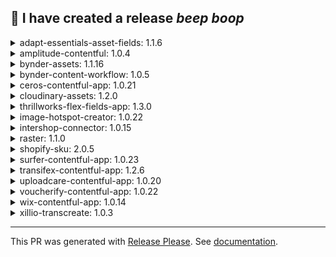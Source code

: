:robot: I have created a release *beep* *boop*
---


<details><summary>adapt-essentials-asset-fields: 1.1.6</summary>

## [1.1.6](https://github.com/raster-app/marketplace-partner-apps/compare/adapt-essentials-asset-fields-v1.1.5...adapt-essentials-asset-fields-v1.1.6) (2024-09-06)


### Bug Fixes

* **deps:** bump @contentful/app-sdk from 4.25.0 to 4.29.0 in /apps/adapt-essentials-asset-fields ([#2446](https://github.com/raster-app/marketplace-partner-apps/issues/2446)) ([4310681](https://github.com/raster-app/marketplace-partner-apps/commit/4310681cfe7bf8038c98aad30c2150adc5e87a20))
* **deps:** bump @contentful/app-sdk from 4.29.0 to 4.29.1 in /apps/adapt-essentials-asset-fields ([#2539](https://github.com/raster-app/marketplace-partner-apps/issues/2539)) ([c472350](https://github.com/raster-app/marketplace-partner-apps/commit/c472350775352cc6a0fb27b4995acf5ace1c39b0))
* **deps:** bump @contentful/f36-components from 4.67.0 to 4.68.1 in /apps/adapt-essentials-asset-fields ([#2494](https://github.com/raster-app/marketplace-partner-apps/issues/2494)) ([248e6f6](https://github.com/raster-app/marketplace-partner-apps/commit/248e6f61e1461234684977483da297743a0810ce))
* **deps:** bump @contentful/f36-image from 4.67.0 to 4.67.4 in /apps/adapt-essentials-asset-fields ([#2389](https://github.com/raster-app/marketplace-partner-apps/issues/2389)) ([e99032c](https://github.com/raster-app/marketplace-partner-apps/commit/e99032c13d0f5fff9550b3c7231785354e1fd6ba))
* **deps:** bump axios, contentful-management and @contentful/app-scripts in /apps/adapt-essentials-asset-fields ([#2655](https://github.com/raster-app/marketplace-partner-apps/issues/2655)) ([d77fefa](https://github.com/raster-app/marketplace-partner-apps/commit/d77fefa32fce15db7e3a8f953505cd0d642f1e80))
* **deps:** bump prettier from 3.3.2 to 3.3.3 in /apps/adapt-essentials-asset-fields ([#2443](https://github.com/raster-app/marketplace-partner-apps/issues/2443)) ([bf2069d](https://github.com/raster-app/marketplace-partner-apps/commit/bf2069dabd26492769c470b74ca318b3b8220a3f))
* **deps:** bump react-focus-lock from 2.12.1 to 2.13.0 in /apps/adapt-essentials-asset-fields in the production-dependencies group ([#2673](https://github.com/raster-app/marketplace-partner-apps/issues/2673)) ([7793e43](https://github.com/raster-app/marketplace-partner-apps/commit/7793e43ae4498fa44459f84d03054b3e38fee261))
* **deps:** bump react-focus-lock from 2.13.0 to 2.13.2 in /apps/adapt-essentials-asset-fields in the production-dependencies group ([#2690](https://github.com/raster-app/marketplace-partner-apps/issues/2690)) ([e5628ee](https://github.com/raster-app/marketplace-partner-apps/commit/e5628ee8dff3ffd4847c463e4e1db1a1c41a8fd6))
* **deps:** bump react-router-dom from 6.23.1 to 6.26.0 in /apps/adapt-essentials-asset-fields ([#2504](https://github.com/raster-app/marketplace-partner-apps/issues/2504)) ([f78d004](https://github.com/raster-app/marketplace-partner-apps/commit/f78d004300f1aa3ab612de8e188bf590014b72ce))
* **deps:** bump react-router-dom from 6.26.0 to 6.26.1 in /apps/adapt-essentials-asset-fields ([#2538](https://github.com/raster-app/marketplace-partner-apps/issues/2538)) ([cc65e03](https://github.com/raster-app/marketplace-partner-apps/commit/cc65e03f0b55c582db67663230bf9f9248f122f1))
* **deps:** bump the production-dependencies group in /apps/adapt-essentials-asset-fields with 2 updates ([#2606](https://github.com/raster-app/marketplace-partner-apps/issues/2606)) ([c167935](https://github.com/raster-app/marketplace-partner-apps/commit/c167935313db665d1f619caf0de2f9a27a822c0e))
* **deps:** bump the production-dependencies group in /apps/adapt-essentials-asset-fields with 2 updates ([#2787](https://github.com/raster-app/marketplace-partner-apps/issues/2787)) ([51d6e1b](https://github.com/raster-app/marketplace-partner-apps/commit/51d6e1b52b4c0123a74a38bdaa063dc8b547f324))
</details>

<details><summary>amplitude-contentful: 1.0.4</summary>

## [1.0.4](https://github.com/raster-app/marketplace-partner-apps/compare/amplitude-contentful-v1.0.3...amplitude-contentful-v1.0.4) (2024-09-06)


### Bug Fixes

* **deps:** Bump @contentful/app-sdk from 4.24.0 to 4.29.0 in /apps/amplitude-experiment ([#2350](https://github.com/raster-app/marketplace-partner-apps/issues/2350)) ([c9ea4d9](https://github.com/raster-app/marketplace-partner-apps/commit/c9ea4d91cdff4f5d97b57121418fc2c468ad53a7))
* **deps:** bump @contentful/f36-components from 4.58.4 to 4.68.1 in /apps/amplitude-experiment ([#2491](https://github.com/raster-app/marketplace-partner-apps/issues/2491)) ([a1fce24](https://github.com/raster-app/marketplace-partner-apps/commit/a1fce24c0051fdad1c4bcec9a807c983360d4c37))
* **deps:** bump @contentful/f36-components from 4.68.1 to 4.69.0 in /apps/amplitude-experiment in the production-dependencies group ([#2803](https://github.com/raster-app/marketplace-partner-apps/issues/2803)) ([d8d36e1](https://github.com/raster-app/marketplace-partner-apps/commit/d8d36e18d639a016a3f79f124b193e0423d71059))
* **deps:** Bump @contentful/f36-tokens from 4.0.4 to 4.0.5 in /apps/amplitude-experiment ([#2352](https://github.com/raster-app/marketplace-partner-apps/issues/2352)) ([5329c10](https://github.com/raster-app/marketplace-partner-apps/commit/5329c10a6e898ea4253c1cb8bf464a20fc1e188b))
* **deps:** bump axios and @contentful/app-scripts in /apps/amplitude-experiment ([#2656](https://github.com/raster-app/marketplace-partner-apps/issues/2656)) ([d3cda03](https://github.com/raster-app/marketplace-partner-apps/commit/d3cda035da8033e91fe699dd44772ef8c41d2919))
* **deps:** bump contentful-management from 10.46.4 to 11.31.7 in /apps/amplitude-experiment ([#2602](https://github.com/raster-app/marketplace-partner-apps/issues/2602)) ([5ce0d8c](https://github.com/raster-app/marketplace-partner-apps/commit/5ce0d8cff5d854a136598f339c1c83c40dd30792))
* **deps:** bump contentful-management from 11.31.8 to 11.31.9 in /apps/amplitude-experiment in the production-dependencies group ([#2687](https://github.com/raster-app/marketplace-partner-apps/issues/2687)) ([e5d2a7d](https://github.com/raster-app/marketplace-partner-apps/commit/e5d2a7dbe495b1de2adc1366a96f9e129a98d847))
* **deps:** bump contentful-management from 11.31.9 to 11.32.0 in /apps/amplitude-experiment in the production-dependencies group ([#2736](https://github.com/raster-app/marketplace-partner-apps/issues/2736)) ([5c86760](https://github.com/raster-app/marketplace-partner-apps/commit/5c867604cd6afa1e87331409dabb96e2a1871fce))
* **deps:** bump contentful-management from 11.32.0 to 11.33.0 in /apps/amplitude-experiment in the production-dependencies group ([#2765](https://github.com/raster-app/marketplace-partner-apps/issues/2765)) ([dd217e5](https://github.com/raster-app/marketplace-partner-apps/commit/dd217e52698c0ce149d237a0a672ca2013b599f8))
* **deps:** bump micromatch from 4.0.5 to 4.0.8 in /apps/amplitude-experiment ([#2647](https://github.com/raster-app/marketplace-partner-apps/issues/2647)) ([b8635b6](https://github.com/raster-app/marketplace-partner-apps/commit/b8635b6f8a6adf88d2b898f55c3efebb323deec9))
* **deps:** bump the production-dependencies group in /apps/amplitude-experiment with 6 updates ([#2624](https://github.com/raster-app/marketplace-partner-apps/issues/2624)) ([dbd6149](https://github.com/raster-app/marketplace-partner-apps/commit/dbd614908fede75aa0adaa0aba1eaae64476b821))
* **deps:** bump webpack from 5.90.0 to 5.94.0 in /apps/amplitude-experiment ([#2703](https://github.com/raster-app/marketplace-partner-apps/issues/2703)) ([ac72397](https://github.com/raster-app/marketplace-partner-apps/commit/ac723978f05b4193286000cffdf53c93cb3f6734))
</details>

<details><summary>bynder-assets: 1.1.16</summary>

## [1.1.16](https://github.com/raster-app/marketplace-partner-apps/compare/bynder-assets-v1.1.15...bynder-assets-v1.1.16) (2024-09-06)


### Bug Fixes

* **deps:** bump the production-dependencies group in /apps/bynder with 2 updates ([#2605](https://github.com/raster-app/marketplace-partner-apps/issues/2605)) ([5dbcb75](https://github.com/raster-app/marketplace-partner-apps/commit/5dbcb75f0a1f520670cdc91676114f7a04d1c90c))
</details>

<details><summary>bynder-content-workflow: 1.0.5</summary>

## [1.0.5](https://github.com/raster-app/marketplace-partner-apps/compare/bynder-content-workflow-v1.0.4...bynder-content-workflow-v1.0.5) (2024-09-06)


### Bug Fixes

* **deps:** bump @contentful/rich-text-html-renderer from 16.5.2 to 16.6.8 in /apps/bynder-content-workflow ([#2402](https://github.com/raster-app/marketplace-partner-apps/issues/2402)) ([6ee1772](https://github.com/raster-app/marketplace-partner-apps/commit/6ee1772236a74ed6f19fd834a29b56ec753e5f54))
* **deps:** bump contentful-management from 10.38.3 to 11.31.7 in /apps/bynder-content-workflow ([#2597](https://github.com/raster-app/marketplace-partner-apps/issues/2597)) ([5b78ec1](https://github.com/raster-app/marketplace-partner-apps/commit/5b78ec110410f44f4bc5ed99a4e5ae4f1913ab78))
* **deps:** bump the production-dependencies group in /apps/bynder-content-workflow with 9 updates ([#2631](https://github.com/raster-app/marketplace-partner-apps/issues/2631)) ([fa78dbd](https://github.com/raster-app/marketplace-partner-apps/commit/fa78dbd47cd5b446baa0cbfdee07f2d07381a740))
</details>

<details><summary>ceros-contentful-app: 1.0.21</summary>

## [1.0.21](https://github.com/raster-app/marketplace-partner-apps/compare/ceros-contentful-app-v1.0.20...ceros-contentful-app-v1.0.21) (2024-09-06)


### Bug Fixes

* **deps:** Bump @contentful/app-sdk from 4.25.0 to 4.26.3 in /apps/ceros ([#2248](https://github.com/raster-app/marketplace-partner-apps/issues/2248)) ([b9d2063](https://github.com/raster-app/marketplace-partner-apps/commit/b9d206349305f2b1b857b35b857ecc2d4b78bce5))
* **deps:** Bump @contentful/app-sdk from 4.26.3 to 4.28.0 in /apps/ceros ([#2263](https://github.com/raster-app/marketplace-partner-apps/issues/2263)) ([0c83a66](https://github.com/raster-app/marketplace-partner-apps/commit/0c83a66ea4ebd660cd77a13301c264d3a1b2271c))
* **deps:** Bump @contentful/app-sdk from 4.28.0 to 4.29.0 in /apps/ceros ([#2340](https://github.com/raster-app/marketplace-partner-apps/issues/2340)) ([0e085c9](https://github.com/raster-app/marketplace-partner-apps/commit/0e085c993a4af9f2a332d048b6408ab91cedaf1e))
* **deps:** bump @contentful/app-sdk from 4.29.0 to 4.29.1 in /apps/ceros ([#2531](https://github.com/raster-app/marketplace-partner-apps/issues/2531)) ([72428b6](https://github.com/raster-app/marketplace-partner-apps/commit/72428b6c550fd46edfe14b9179d12011f457415a))
* **deps:** Bump @contentful/f36-components from 4.67.0 to 4.67.1 in /apps/ceros ([#2216](https://github.com/raster-app/marketplace-partner-apps/issues/2216)) ([c033010](https://github.com/raster-app/marketplace-partner-apps/commit/c033010589e8c90c44515b42ad546a253db1f821))
* **deps:** Bump @contentful/f36-components from 4.67.1 to 4.67.2 in /apps/ceros ([#2291](https://github.com/raster-app/marketplace-partner-apps/issues/2291)) ([994186f](https://github.com/raster-app/marketplace-partner-apps/commit/994186fe011fbf63c0389b32c5ea6112da80ecbe))
* **deps:** Bump @contentful/f36-components from 4.67.2 to 4.67.3 in /apps/ceros ([#2315](https://github.com/raster-app/marketplace-partner-apps/issues/2315)) ([73ce9af](https://github.com/raster-app/marketplace-partner-apps/commit/73ce9afaf1b297f7fbaf18044820b6f14b482565))
* **deps:** bump @contentful/f36-components from 4.67.3 to 4.67.4 in /apps/ceros ([#2400](https://github.com/raster-app/marketplace-partner-apps/issues/2400)) ([181cb0c](https://github.com/raster-app/marketplace-partner-apps/commit/181cb0cb553dab626248521a38cf8fe6222bbadd))
* **deps:** bump @contentful/f36-components from 4.67.4 to 4.68.1 in /apps/ceros ([#2481](https://github.com/raster-app/marketplace-partner-apps/issues/2481)) ([ea3cf66](https://github.com/raster-app/marketplace-partner-apps/commit/ea3cf6686067b84012b8106e492fdbc2246a7894))
* **deps:** bump @contentful/f36-components from 4.68.1 to 4.69.0 in /apps/ceros in the production-dependencies group ([#2801](https://github.com/raster-app/marketplace-partner-apps/issues/2801)) ([3d6f645](https://github.com/raster-app/marketplace-partner-apps/commit/3d6f64582cccc6a6084f6185e9693f9b87611770))
* **deps:** Bump @emotion/css from 11.11.2 to 11.13.0 in /apps/ceros ([#2311](https://github.com/raster-app/marketplace-partner-apps/issues/2311)) ([8257a80](https://github.com/raster-app/marketplace-partner-apps/commit/8257a8055c4211de66ee2dbc7be90314704a8820))
* **deps:** bump axios and @contentful/app-scripts in /apps/ceros ([#2654](https://github.com/raster-app/marketplace-partner-apps/issues/2654)) ([b787ad7](https://github.com/raster-app/marketplace-partner-apps/commit/b787ad7bd6eaa9c72984ebbfb159504ea3d0ad76))
* **deps:** bump contentful-management from 11.27.3 to 11.27.4 in /apps/ceros ([#2203](https://github.com/raster-app/marketplace-partner-apps/issues/2203)) ([adfb7d9](https://github.com/raster-app/marketplace-partner-apps/commit/adfb7d9881bd4e93fdf87dec76f75d5dece98c68))
* **deps:** Bump contentful-management from 11.27.4 to 11.27.5 in /apps/ceros ([#2249](https://github.com/raster-app/marketplace-partner-apps/issues/2249)) ([a9e7f8d](https://github.com/raster-app/marketplace-partner-apps/commit/a9e7f8d1c1cf443488ad0d79148a862b10329028))
* **deps:** Bump contentful-management from 11.27.5 to 11.27.6 in /apps/ceros ([#2257](https://github.com/raster-app/marketplace-partner-apps/issues/2257)) ([7fa35fa](https://github.com/raster-app/marketplace-partner-apps/commit/7fa35faa358db8b79d4a656c4d6fc65d2a8f23ac))
* **deps:** Bump contentful-management from 11.27.6 to 11.28.0 in /apps/ceros ([#2262](https://github.com/raster-app/marketplace-partner-apps/issues/2262)) ([171ec3d](https://github.com/raster-app/marketplace-partner-apps/commit/171ec3d37aa26c5396d4a0dfe762c49a229ba5ed))
* **deps:** Bump contentful-management from 11.28.0 to 11.29.0 in /apps/ceros ([#2279](https://github.com/raster-app/marketplace-partner-apps/issues/2279)) ([c02d357](https://github.com/raster-app/marketplace-partner-apps/commit/c02d3578c5770eb78407a0b49d7e203d1fe5de52))
* **deps:** Bump contentful-management from 11.29.0 to 11.29.1 in /apps/ceros ([#2301](https://github.com/raster-app/marketplace-partner-apps/issues/2301)) ([78d256d](https://github.com/raster-app/marketplace-partner-apps/commit/78d256dcce07e72e8b2dbf313862729baba6c208))
* **deps:** Bump contentful-management from 11.29.1 to 11.30.2 in /apps/ceros ([#2339](https://github.com/raster-app/marketplace-partner-apps/issues/2339)) ([b6e40c4](https://github.com/raster-app/marketplace-partner-apps/commit/b6e40c454d4d949d144332d374c13c36803c307a))
* **deps:** bump contentful-management from 11.30.2 to 11.31.0 in /apps/ceros ([#2404](https://github.com/raster-app/marketplace-partner-apps/issues/2404)) ([a4bc305](https://github.com/raster-app/marketplace-partner-apps/commit/a4bc3052a2cd50ed3cb9b9d70e1f98cbc08b10e8))
* **deps:** bump contentful-management from 11.31.0 to 11.31.1 in /apps/ceros ([#2433](https://github.com/raster-app/marketplace-partner-apps/issues/2433)) ([90da9c6](https://github.com/raster-app/marketplace-partner-apps/commit/90da9c6638284a053944b95ba160a7164a60a38d))
* **deps:** bump contentful-management from 11.31.1 to 11.31.4 in /apps/ceros ([#2532](https://github.com/raster-app/marketplace-partner-apps/issues/2532)) ([c78ac48](https://github.com/raster-app/marketplace-partner-apps/commit/c78ac489d52656d97143973c74479375c6ad6c49))
* **deps:** bump contentful-management from 11.31.4 to 11.31.6 in /apps/ceros ([#2542](https://github.com/raster-app/marketplace-partner-apps/issues/2542)) ([fa07116](https://github.com/raster-app/marketplace-partner-apps/commit/fa0711649698cd896a75ffcc49e0330696791c6a))
* **deps:** bump contentful-management from 11.31.6 to 11.31.7 in /apps/ceros ([#2586](https://github.com/raster-app/marketplace-partner-apps/issues/2586)) ([8a4b461](https://github.com/raster-app/marketplace-partner-apps/commit/8a4b461857b2f9db6d74079a3d9218a687cac821))
* **deps:** bump contentful-management from 11.31.7 to 11.31.8 in /apps/ceros in the production-dependencies group ([#2607](https://github.com/raster-app/marketplace-partner-apps/issues/2607)) ([4740aab](https://github.com/raster-app/marketplace-partner-apps/commit/4740aabfea6aeede42146ed637c159e8d60014ef))
* **deps:** bump contentful-management from 11.31.8 to 11.31.9 in /apps/ceros in the production-dependencies group ([#2694](https://github.com/raster-app/marketplace-partner-apps/issues/2694)) ([c3a39c8](https://github.com/raster-app/marketplace-partner-apps/commit/c3a39c80852178ae7c7c37c794c6b9aea95203d1))
* **deps:** bump contentful-management from 11.31.9 to 11.32.0 in /apps/ceros in the production-dependencies group ([#2746](https://github.com/raster-app/marketplace-partner-apps/issues/2746)) ([9ff4d64](https://github.com/raster-app/marketplace-partner-apps/commit/9ff4d644e94b1a81210cb563cf52b9ae8847bb9d))
* **deps:** bump contentful-management from 11.32.0 to 11.33.0 in /apps/ceros in the production-dependencies group ([#2779](https://github.com/raster-app/marketplace-partner-apps/issues/2779)) ([a6d84c1](https://github.com/raster-app/marketplace-partner-apps/commit/a6d84c14db227a5c39cd8c969cec98c2aa286991))
</details>

<details><summary>cloudinary-assets: 1.2.0</summary>

## [1.2.0](https://github.com/raster-app/marketplace-partner-apps/compare/cloudinary-assets-v1.1.1...cloudinary-assets-v1.2.0) (2024-09-06)


### Features

* Added support for AVIF image thumbnails [CCS-1240] ([#2498](https://github.com/raster-app/marketplace-partner-apps/issues/2498)) ([f739b4e](https://github.com/raster-app/marketplace-partner-apps/commit/f739b4e1c81e723e333a7690d8175d06e971e175))


### Bug Fixes

* **deps:** bump @contentful/f36-components from 4.65.8 to 4.67.0 in /apps/cloudinary2 ([#2171](https://github.com/raster-app/marketplace-partner-apps/issues/2171)) ([9f73fa2](https://github.com/raster-app/marketplace-partner-apps/commit/9f73fa21410b4bd71411bede1feb07f7069524f0))
* **deps:** bump @contentful/f36-components from 4.67.0 to 4.67.4 in /apps/cloudinary2 ([#2428](https://github.com/raster-app/marketplace-partner-apps/issues/2428)) ([8d0e9ee](https://github.com/raster-app/marketplace-partner-apps/commit/8d0e9eee5d3d73e680f6d5f564440f28a76efbbc))
* **deps:** bump @contentful/f36-components from 4.68.1 to 4.69.0 in /apps/cloudinary2 in the production-dependencies group ([#2786](https://github.com/raster-app/marketplace-partner-apps/issues/2786)) ([46f0b9d](https://github.com/raster-app/marketplace-partner-apps/commit/46f0b9d5d638eac03d4988c166169af36ae768d7))
* **deps:** bump @emotion/css from 11.11.2 to 11.13.0 in /apps/cloudinary2 ([#2394](https://github.com/raster-app/marketplace-partner-apps/issues/2394)) ([af20586](https://github.com/raster-app/marketplace-partner-apps/commit/af20586f829dc9846d241b8262f3e6cc5512d3fc))
* **deps:** bump @emotion/react from 11.11.4 to 11.13.0 in /apps/cloudinary2 ([#2393](https://github.com/raster-app/marketplace-partner-apps/issues/2393)) ([8a05d6e](https://github.com/raster-app/marketplace-partner-apps/commit/8a05d6e14cf051fa22f0ec40f0353bd8728d7d87))
* **deps:** bump contentful-management from 11.31.8 to 11.31.9 in /apps/cloudinary2 in the production-dependencies group ([#2698](https://github.com/raster-app/marketplace-partner-apps/issues/2698)) ([1ec65cc](https://github.com/raster-app/marketplace-partner-apps/commit/1ec65cca2add7777bbb0de59b84082adf4b5164b))
* **deps:** bump contentful-management from 11.31.9 to 11.32.0 in /apps/cloudinary2 in the production-dependencies group ([#2738](https://github.com/raster-app/marketplace-partner-apps/issues/2738)) ([975f9c6](https://github.com/raster-app/marketplace-partner-apps/commit/975f9c6ceb126b8153b39946a70ec256f31a3dda))
* **deps:** bump contentful-management from 11.32.0 to 11.33.0 in /apps/cloudinary2 in the production-dependencies group ([#2759](https://github.com/raster-app/marketplace-partner-apps/issues/2759)) ([4b51e20](https://github.com/raster-app/marketplace-partner-apps/commit/4b51e206c3c76f4cddc5840d99c8629e6e2d06ea))
* **deps:** bump the production-dependencies group in /apps/cloudinary2 with 4 updates ([#2662](https://github.com/raster-app/marketplace-partner-apps/issues/2662)) ([0269b94](https://github.com/raster-app/marketplace-partner-apps/commit/0269b94c96d8f1149b9ed9f3964b67e0ea500f70))
</details>

<details><summary>thrillworks-flex-fields-app: 1.3.0</summary>

## [1.3.0](https://github.com/raster-app/marketplace-partner-apps/compare/thrillworks-flex-fields-app-v1.2.4...thrillworks-flex-fields-app-v1.3.0) (2024-09-06)


### Features

* Allow multi-reference field for condition and include Select all option for hide field ([#2126](https://github.com/raster-app/marketplace-partner-apps/issues/2126)) ([0fc46d9](https://github.com/raster-app/marketplace-partner-apps/commit/0fc46d9346a41e2bca724147071d73ada9c19dac))


### Bug Fixes

* **deps:** bump @contentful/app-sdk from 4.25.0 to 4.29.0 in /apps/flexfields ([#2501](https://github.com/raster-app/marketplace-partner-apps/issues/2501)) ([ec9d28e](https://github.com/raster-app/marketplace-partner-apps/commit/ec9d28ef3511b676b891637be4efa6d9bb6ebded))
* **deps:** bump @contentful/app-sdk from 4.29.0 to 4.29.1 in /apps/flexfields ([#2552](https://github.com/raster-app/marketplace-partner-apps/issues/2552)) ([3fb7a9e](https://github.com/raster-app/marketplace-partner-apps/commit/3fb7a9ec1c9d36773bdae754f6ae74120e614ac1))
* **deps:** bump @contentful/default-field-editors from 1.6.50 to 1.6.54 ([#2176](https://github.com/raster-app/marketplace-partner-apps/issues/2176)) ([ae7115f](https://github.com/raster-app/marketplace-partner-apps/commit/ae7115fc29477b7580db7fdef9cb8a4d05716853))
* **deps:** bump @contentful/default-field-editors from 1.6.54 to 1.7.5 in /apps/flexfields ([#2508](https://github.com/raster-app/marketplace-partner-apps/issues/2508)) ([cd97e07](https://github.com/raster-app/marketplace-partner-apps/commit/cd97e073cd1ad98178ec5aed7b9f7bad4d83def3))
* **deps:** bump @contentful/default-field-editors from 1.7.11 to 1.7.12 in /apps/flexfields in the production-dependencies group ([#2807](https://github.com/raster-app/marketplace-partner-apps/issues/2807)) ([35129ed](https://github.com/raster-app/marketplace-partner-apps/commit/35129eda47603f22213e10f0040626590c6d572b))
* **deps:** bump @contentful/default-field-editors from 1.7.5 to 1.7.6 in /apps/flexfields ([#2517](https://github.com/raster-app/marketplace-partner-apps/issues/2517)) ([f06ca0d](https://github.com/raster-app/marketplace-partner-apps/commit/f06ca0d4c195d5a7935b0cc012c1f9dafa2a1d8c))
* **deps:** bump @contentful/default-field-editors from 1.7.6 to 1.7.8 in /apps/flexfields ([#2560](https://github.com/raster-app/marketplace-partner-apps/issues/2560)) ([348b70d](https://github.com/raster-app/marketplace-partner-apps/commit/348b70d1b27decc7ddabb9e373a2b28e2caa1030))
* **deps:** bump @contentful/default-field-editors from 1.7.8 to 1.7.9 in /apps/flexfields ([#2569](https://github.com/raster-app/marketplace-partner-apps/issues/2569)) ([f114894](https://github.com/raster-app/marketplace-partner-apps/commit/f1148944dd1d61c7dbdcfdfe543f6cb73a2af3bd))
* **deps:** bump @contentful/default-field-editors from 1.7.9 to 1.7.10 in /apps/flexfields ([#2580](https://github.com/raster-app/marketplace-partner-apps/issues/2580)) ([fa82cb3](https://github.com/raster-app/marketplace-partner-apps/commit/fa82cb36d08e4f40e0403ddd433060fddf3693a7))
* **deps:** bump @contentful/f36-components from 4.66.0 to 4.68.1 in /apps/flexfields ([#2488](https://github.com/raster-app/marketplace-partner-apps/issues/2488)) ([ce62fe4](https://github.com/raster-app/marketplace-partner-apps/commit/ce62fe46fc12adffbf62cba32f779e944103d7c8))
* **deps:** bump @contentful/f36-multiselect from 4.22.0 to 4.23.1 ([#2179](https://github.com/raster-app/marketplace-partner-apps/issues/2179)) ([dee1edf](https://github.com/raster-app/marketplace-partner-apps/commit/dee1edf055b1d34f182a91801cab35144afcb272))
* **deps:** bump @contentful/f36-multiselect from 4.23.1 to 4.24.0 in /apps/flexfields ([#2497](https://github.com/raster-app/marketplace-partner-apps/issues/2497)) ([e2b6664](https://github.com/raster-app/marketplace-partner-apps/commit/e2b66640be33efca473114dbaa0484917c0e0f65))
* **deps:** bump @emotion/css from 11.11.2 to 11.13.0 in /apps/flexfields ([#2435](https://github.com/raster-app/marketplace-partner-apps/issues/2435)) ([cf4e0ee](https://github.com/raster-app/marketplace-partner-apps/commit/cf4e0ee23a1cf191f45b3d62c3002f23414a008b))
* **deps:** bump contentful-management from 11.27.0 to 11.31.0 in /apps/flexfields ([#2409](https://github.com/raster-app/marketplace-partner-apps/issues/2409)) ([edab26f](https://github.com/raster-app/marketplace-partner-apps/commit/edab26f0eb43f54327cc7567479755c2839c608e))
* **deps:** bump contentful-management from 11.31.0 to 11.31.1 in /apps/flexfields ([#2441](https://github.com/raster-app/marketplace-partner-apps/issues/2441)) ([2ce8938](https://github.com/raster-app/marketplace-partner-apps/commit/2ce8938031762e11575677bbff58be4c6f8339f9))
* **deps:** bump contentful-management from 11.31.1 to 11.31.4 in /apps/flexfields ([#2533](https://github.com/raster-app/marketplace-partner-apps/issues/2533)) ([800a49a](https://github.com/raster-app/marketplace-partner-apps/commit/800a49a418f5379252a99f55765dc7e45ff7ef65))
* **deps:** bump contentful-management from 11.31.4 to 11.31.8 in /apps/flexfields in the production-dependencies group ([#2610](https://github.com/raster-app/marketplace-partner-apps/issues/2610)) ([89b70c2](https://github.com/raster-app/marketplace-partner-apps/commit/89b70c2fdf052012222746da809cc21a64b70659))
* **deps:** bump contentful-management from 11.31.8 to 11.31.9 in /apps/flexfields in the production-dependencies group ([#2685](https://github.com/raster-app/marketplace-partner-apps/issues/2685)) ([f9bddf5](https://github.com/raster-app/marketplace-partner-apps/commit/f9bddf5e36c86845ee60124a2e2b3bfbc66107a2))
* **deps:** bump contentful-management from 11.31.9 to 11.32.0 in /apps/flexfields in the production-dependencies group ([#2740](https://github.com/raster-app/marketplace-partner-apps/issues/2740)) ([92d467a](https://github.com/raster-app/marketplace-partner-apps/commit/92d467a4606ffcc67774a283cb51bb7a58d80f28))
* **deps:** bump contentful-management from 11.32.0 to 11.33.0 in /apps/flexfields in the production-dependencies group ([#2781](https://github.com/raster-app/marketplace-partner-apps/issues/2781)) ([99ade7b](https://github.com/raster-app/marketplace-partner-apps/commit/99ade7b0b25febf84b23f871c8d2160596b91bc5))
* **deps:** bump the production-dependencies group in /apps/flexfields with 2 updates ([#2798](https://github.com/raster-app/marketplace-partner-apps/issues/2798)) ([8fd7034](https://github.com/raster-app/marketplace-partner-apps/commit/8fd703496202f5194e51952c6c5fe9653e1b9add))
* Fix blank editor if Json field is present ([#2224](https://github.com/raster-app/marketplace-partner-apps/issues/2224)) ([8254339](https://github.com/raster-app/marketplace-partner-apps/commit/825433959df0c8ccd88105af7d1733ae5087a63b))
* **FlexFields:** fallback to the default JSON editor for entry fields that use other apps ([#2752](https://github.com/raster-app/marketplace-partner-apps/issues/2752)) ([928d305](https://github.com/raster-app/marketplace-partner-apps/commit/928d305cc14f9f3b07234bb4bab4298bb7bdd979))
</details>

<details><summary>image-hotspot-creator: 1.0.22</summary>

## [1.0.22](https://github.com/raster-app/marketplace-partner-apps/compare/image-hotspot-creator-v1.0.21...image-hotspot-creator-v1.0.22) (2024-09-06)


### Bug Fixes

* **deps:** bump @contentful/f36-components from 4.68.1 to 4.69.0 in /apps/imageHotspotCreator in the production-dependencies group ([#2797](https://github.com/raster-app/marketplace-partner-apps/issues/2797)) ([0346d29](https://github.com/raster-app/marketplace-partner-apps/commit/0346d29884e939d0b707f7fd121e6a94c0c99542))
* **deps:** bump axios and contentful in /apps/imageHotspotCreator ([#2514](https://github.com/raster-app/marketplace-partner-apps/issues/2514)) ([62ca130](https://github.com/raster-app/marketplace-partner-apps/commit/62ca130133b30276590885101f873e5ab218bcf5))
* **deps:** Bump axios from 1.6.8 to 1.7.2 ([#2323](https://github.com/raster-app/marketplace-partner-apps/issues/2323)) ([0ba5f18](https://github.com/raster-app/marketplace-partner-apps/commit/0ba5f18db68defd2b073b207e56c8a13bc5b2767))
* **deps:** bump axios from 1.7.4 to 1.7.5 ([#2637](https://github.com/raster-app/marketplace-partner-apps/issues/2637)) ([ba82444](https://github.com/raster-app/marketplace-partner-apps/commit/ba82444a209425e087ac1ff30c9e421b51f35b10))
* **deps:** bump contentful from 10.8.4 to 10.12.3 ([#2188](https://github.com/raster-app/marketplace-partner-apps/issues/2188)) ([8fb2f00](https://github.com/raster-app/marketplace-partner-apps/commit/8fb2f0067f8322438d105f454452e0ad90ce329f))
* **deps:** bump contentful-management from 11.31.8 to 11.31.9 in /apps/imageHotspotCreator in the production-dependencies group ([#2693](https://github.com/raster-app/marketplace-partner-apps/issues/2693)) ([fe31626](https://github.com/raster-app/marketplace-partner-apps/commit/fe31626455cf20181061d80fe839af4de1301e9a))
* **deps:** bump contentful-management from 11.31.9 to 11.32.0 in /apps/imageHotspotCreator in the production-dependencies group ([#2742](https://github.com/raster-app/marketplace-partner-apps/issues/2742)) ([6d5e8a8](https://github.com/raster-app/marketplace-partner-apps/commit/6d5e8a87dbee068ed0ada8ed367f509a83c21f92))
* **deps:** bump micromatch from 4.0.5 to 4.0.8 in /apps/imageHotspotCreator ([#2648](https://github.com/raster-app/marketplace-partner-apps/issues/2648)) ([0db3653](https://github.com/raster-app/marketplace-partner-apps/commit/0db3653ec2037dfdf870776fd770b7c4e9a110c2))
* **deps:** Bump react-image-crop from 10.1.8 to 11.0.6 in /apps/imageHotspotCreator ([#2288](https://github.com/raster-app/marketplace-partner-apps/issues/2288)) ([ddab5ee](https://github.com/raster-app/marketplace-partner-apps/commit/ddab5ee42ecc4bce1294776d3eccd91ff1bdf821))
* **deps:** bump the production-dependencies group in /apps/imageHotspotCreator with 13 updates ([#2641](https://github.com/raster-app/marketplace-partner-apps/issues/2641)) ([95d5fce](https://github.com/raster-app/marketplace-partner-apps/commit/95d5fce7d923dd0ee65f5992e52ed43b8a229f37))
* **deps:** bump the production-dependencies group in /apps/imageHotspotCreator with 2 updates ([#2777](https://github.com/raster-app/marketplace-partner-apps/issues/2777)) ([aa66ed8](https://github.com/raster-app/marketplace-partner-apps/commit/aa66ed894cd465ae068fd70058644081df1cf889))
* **deps:** bump webpack from 5.89.0 to 5.94.0 in /apps/imageHotspotCreator ([#2704](https://github.com/raster-app/marketplace-partner-apps/issues/2704)) ([3f5401f](https://github.com/raster-app/marketplace-partner-apps/commit/3f5401fa02afa976aeaa0654173a00cfeba74b72))
* Handled Errors when there is a media without file ([#2344](https://github.com/raster-app/marketplace-partner-apps/issues/2344)) ([63cb880](https://github.com/raster-app/marketplace-partner-apps/commit/63cb880b21064ff55979506a011ca7397ceb989f))
* Removed Hardcoded Locales and Improved Error Handlings ([#2125](https://github.com/raster-app/marketplace-partner-apps/issues/2125)) ([0c10024](https://github.com/raster-app/marketplace-partner-apps/commit/0c10024d57b73548a5e6173dd205edd0485ce4f7))
* Updating the protocol of image url ([#2359](https://github.com/raster-app/marketplace-partner-apps/issues/2359)) ([2c40be3](https://github.com/raster-app/marketplace-partner-apps/commit/2c40be31688e51d53b070abd0ba60ca20b799648))
</details>

<details><summary>intershop-connector: 1.0.15</summary>

## [1.0.15](https://github.com/raster-app/marketplace-partner-apps/compare/intershop-connector-v1.0.14...intershop-connector-v1.0.15) (2024-09-06)


### Bug Fixes

* **deps:** Bump @contentful/app-sdk from 4.25.0 to 4.26.3 in /apps/intershop ([#2250](https://github.com/raster-app/marketplace-partner-apps/issues/2250)) ([7c5c104](https://github.com/raster-app/marketplace-partner-apps/commit/7c5c1040a090db0861f68283921fd72a17dfeb50))
* **deps:** Bump @contentful/app-sdk from 4.26.3 to 4.28.0 in /apps/intershop ([#2274](https://github.com/raster-app/marketplace-partner-apps/issues/2274)) ([dbf8a39](https://github.com/raster-app/marketplace-partner-apps/commit/dbf8a394e6edd06cd7fd0a00acb3a32c45e4062f))
* **deps:** Bump @contentful/app-sdk from 4.28.0 to 4.29.0 in /apps/intershop ([#2321](https://github.com/raster-app/marketplace-partner-apps/issues/2321)) ([1d6117a](https://github.com/raster-app/marketplace-partner-apps/commit/1d6117ae45e01ff42951e6bd172bb17afc50ab28))
* **deps:** bump @contentful/app-sdk from 4.29.0 to 4.29.1 in /apps/intershop ([#2537](https://github.com/raster-app/marketplace-partner-apps/issues/2537)) ([c1dbc67](https://github.com/raster-app/marketplace-partner-apps/commit/c1dbc67267fff58b88411b95f82f8bef84de6666))
* **deps:** Bump @contentful/f36-components from 4.67.0 to 4.67.1 in /apps/intershop ([#2225](https://github.com/raster-app/marketplace-partner-apps/issues/2225)) ([21c24bd](https://github.com/raster-app/marketplace-partner-apps/commit/21c24bd8c0536cf51dfefa7a439ba853e58d7d8c))
* **deps:** Bump @contentful/f36-components from 4.67.1 to 4.67.2 in /apps/intershop ([#2292](https://github.com/raster-app/marketplace-partner-apps/issues/2292)) ([9cc7cc4](https://github.com/raster-app/marketplace-partner-apps/commit/9cc7cc46851b373501b95c1aaafcdabf50b67bc3))
* **deps:** Bump @contentful/f36-components from 4.67.2 to 4.67.3 in /apps/intershop ([#2333](https://github.com/raster-app/marketplace-partner-apps/issues/2333)) ([42b0cb7](https://github.com/raster-app/marketplace-partner-apps/commit/42b0cb7a74fe1341f78f7032d7961b1fe43934f2))
* **deps:** bump @contentful/f36-components from 4.67.3 to 4.67.4 in /apps/intershop ([#2387](https://github.com/raster-app/marketplace-partner-apps/issues/2387)) ([a4c4b8f](https://github.com/raster-app/marketplace-partner-apps/commit/a4c4b8f0532abcd6ebb1d5292baa711aeb0b178c))
* **deps:** bump @contentful/f36-components from 4.67.4 to 4.68.1 in /apps/intershop ([#2482](https://github.com/raster-app/marketplace-partner-apps/issues/2482)) ([e2890ed](https://github.com/raster-app/marketplace-partner-apps/commit/e2890ed29bae276f4261b998b32278281e433f8d))
* **deps:** Bump @contentful/f36-image from 4.67.0 to 4.67.1 in /apps/intershop ([#2220](https://github.com/raster-app/marketplace-partner-apps/issues/2220)) ([f3a3b95](https://github.com/raster-app/marketplace-partner-apps/commit/f3a3b95dab36fd1ae14ff9026166b167bd57085b))
* **deps:** bump contentful-management from 11.27.2 to 11.27.3 in /apps/intershop ([#2174](https://github.com/raster-app/marketplace-partner-apps/issues/2174)) ([16ddd5c](https://github.com/raster-app/marketplace-partner-apps/commit/16ddd5c59af22775492688b233d3c8e7dd240d83))
* **deps:** bump contentful-management from 11.27.3 to 11.27.4 in /apps/intershop ([#2207](https://github.com/raster-app/marketplace-partner-apps/issues/2207)) ([3080885](https://github.com/raster-app/marketplace-partner-apps/commit/30808856b16a1b131e50457825b8a3abe14afabb))
* **deps:** Bump contentful-management from 11.27.4 to 11.27.6 in /apps/intershop ([#2253](https://github.com/raster-app/marketplace-partner-apps/issues/2253)) ([b434b46](https://github.com/raster-app/marketplace-partner-apps/commit/b434b46c0340875861fe21cd48c8cbf7380b8210))
* **deps:** Bump contentful-management from 11.27.6 to 11.28.0 in /apps/intershop ([#2266](https://github.com/raster-app/marketplace-partner-apps/issues/2266)) ([4becec9](https://github.com/raster-app/marketplace-partner-apps/commit/4becec936e91c254d4a4a4b44f50549ecb15d7c8))
* **deps:** Bump contentful-management from 11.28.0 to 11.29.0 in /apps/intershop ([#2282](https://github.com/raster-app/marketplace-partner-apps/issues/2282)) ([e6c8266](https://github.com/raster-app/marketplace-partner-apps/commit/e6c82668e8a21d9a95aeb3126e62bf34ed840dda))
* **deps:** Bump contentful-management from 11.29.0 to 11.29.1 in /apps/intershop ([#2306](https://github.com/raster-app/marketplace-partner-apps/issues/2306)) ([d30c020](https://github.com/raster-app/marketplace-partner-apps/commit/d30c0205d3086b148f0ff95931b73a4c7a1e8d3c))
* **deps:** Bump contentful-management from 11.29.1 to 11.30.2 in /apps/intershop ([#2349](https://github.com/raster-app/marketplace-partner-apps/issues/2349)) ([72bdd98](https://github.com/raster-app/marketplace-partner-apps/commit/72bdd9800ec0dde9a2ca5058cbc1a37279ec1dbd))
* **deps:** bump contentful-management from 11.30.2 to 11.31.0 in /apps/intershop ([#2405](https://github.com/raster-app/marketplace-partner-apps/issues/2405)) ([5cb68e4](https://github.com/raster-app/marketplace-partner-apps/commit/5cb68e4787a65d5c7df2125c5efb59b47c8ed1bc))
* **deps:** bump contentful-management from 11.31.0 to 11.31.1 in /apps/intershop ([#2425](https://github.com/raster-app/marketplace-partner-apps/issues/2425)) ([d7a90b0](https://github.com/raster-app/marketplace-partner-apps/commit/d7a90b06041127c290d6e1876fa88b7d7d9df489))
* **deps:** bump contentful-management from 11.31.1 to 11.31.4 in /apps/intershop ([#2536](https://github.com/raster-app/marketplace-partner-apps/issues/2536)) ([1abc230](https://github.com/raster-app/marketplace-partner-apps/commit/1abc2308af390230609de9676bd9b224d6160172))
* **deps:** bump contentful-management from 11.31.4 to 11.31.6 in /apps/intershop ([#2550](https://github.com/raster-app/marketplace-partner-apps/issues/2550)) ([fa10258](https://github.com/raster-app/marketplace-partner-apps/commit/fa102586e19a2b76ede9bd66d0473cc696171cd2))
* **deps:** bump contentful-management from 11.31.6 to 11.31.7 in /apps/intershop ([#2595](https://github.com/raster-app/marketplace-partner-apps/issues/2595)) ([de18d60](https://github.com/raster-app/marketplace-partner-apps/commit/de18d60b96632832dce0582cabb66805e33019ab))
* **deps:** bump contentful-management from 11.31.7 to 11.31.8 in /apps/intershop in the production-dependencies group ([#2612](https://github.com/raster-app/marketplace-partner-apps/issues/2612)) ([f724fa5](https://github.com/raster-app/marketplace-partner-apps/commit/f724fa52110c09a98b483c326ea58df212d1f5d2))
* **deps:** bump contentful-management from 11.31.8 to 11.31.9 in /apps/intershop in the production-dependencies group ([#2695](https://github.com/raster-app/marketplace-partner-apps/issues/2695)) ([a4367ed](https://github.com/raster-app/marketplace-partner-apps/commit/a4367edcc761ec4a75eedbe847d2175b28475dc8))
* **deps:** bump contentful-management from 11.31.9 to 11.32.0 in /apps/intershop in the production-dependencies group ([#2727](https://github.com/raster-app/marketplace-partner-apps/issues/2727)) ([f7f5eb8](https://github.com/raster-app/marketplace-partner-apps/commit/f7f5eb8ab201965c4d73798ef271d384a49b00b3))
* **deps:** bump contentful-management from 11.32.0 to 11.33.0 in /apps/intershop in the production-dependencies group ([#2771](https://github.com/raster-app/marketplace-partner-apps/issues/2771)) ([0394c18](https://github.com/raster-app/marketplace-partner-apps/commit/0394c18f7df3974b1c6b02e7e027f91183bd02ee))
* **deps:** bump micromatch from 4.0.5 to 4.0.8 in /apps/intershop ([#2646](https://github.com/raster-app/marketplace-partner-apps/issues/2646)) ([217526d](https://github.com/raster-app/marketplace-partner-apps/commit/217526d17e322467714f41ccfa2565e449259ab8))
* **deps:** bump the production-dependencies group in /apps/intershop with 2 updates ([#2784](https://github.com/raster-app/marketplace-partner-apps/issues/2784)) ([06b183d](https://github.com/raster-app/marketplace-partner-apps/commit/06b183d3356689d34c5b324a156b2a98fec0f0eb))
* **deps:** bump webpack from 5.88.2 to 5.94.0 in /apps/intershop ([#2702](https://github.com/raster-app/marketplace-partner-apps/issues/2702)) ([5532575](https://github.com/raster-app/marketplace-partner-apps/commit/553257548b55363e2e4f9c0f92c21dc1290773a4))
</details>

<details><summary>raster: 1.1.0</summary>

## [1.1.0](https://github.com/raster-app/marketplace-partner-apps/compare/raster-v1.0.1...raster-v1.1.0) (2024-09-06)


### Features

* Raster App ([#2284](https://github.com/raster-app/marketplace-partner-apps/issues/2284)) ([c4aa7f5](https://github.com/raster-app/marketplace-partner-apps/commit/c4aa7f565341fed7946aa815ed80af52845ff582))
* release Raster app [EXT-5671] ([#2753](https://github.com/raster-app/marketplace-partner-apps/issues/2753)) ([ae17d69](https://github.com/raster-app/marketplace-partner-apps/commit/ae17d6903d2f49f6ca0db13e114d402b23295954))


### Bug Fixes

* adding the public folder back in ([#2820](https://github.com/raster-app/marketplace-partner-apps/issues/2820)) ([1e17c41](https://github.com/raster-app/marketplace-partner-apps/commit/1e17c4105ecb1be56e3de9194d522a3192cb536e))
* **deps:** bump micromatch from 4.0.7 to 4.0.8 in /apps/raster ([#2644](https://github.com/raster-app/marketplace-partner-apps/issues/2644)) ([4b380ba](https://github.com/raster-app/marketplace-partner-apps/commit/4b380baf684a20b61536cc9e4167c0ac0bbefdd3))
* **deps:** bump next from 14.2.6 to 14.2.7 in /apps/raster in the production-dependencies group ([#2706](https://github.com/raster-app/marketplace-partner-apps/issues/2706)) ([ba0241c](https://github.com/raster-app/marketplace-partner-apps/commit/ba0241c9a6ed8ddb0c4263276e4f272d947365ea))
* **deps:** bump postcss from 8.4.41 to 8.4.43 in /apps/raster in the production-dependencies group ([#2767](https://github.com/raster-app/marketplace-partner-apps/issues/2767)) ([299d269](https://github.com/raster-app/marketplace-partner-apps/commit/299d269e420bfbeb37a6f1bc1ac1922cb798cef9))
* **deps:** bump the production-dependencies group in /apps/raster with 2 updates ([#2795](https://github.com/raster-app/marketplace-partner-apps/issues/2795)) ([b48f447](https://github.com/raster-app/marketplace-partner-apps/commit/b48f4474a29e3c76906eaef78eafe9d95dcc8e64))
* **deps:** bump the production-dependencies group in /apps/raster with 2 updates ([#2821](https://github.com/raster-app/marketplace-partner-apps/issues/2821)) ([f0338bc](https://github.com/raster-app/marketplace-partner-apps/commit/f0338bcea64ce3bfb0fe32d153777b84343a385e))
* **deps:** bump the production-dependencies group in /apps/raster with 7 updates ([#2663](https://github.com/raster-app/marketplace-partner-apps/issues/2663)) ([a3189e2](https://github.com/raster-app/marketplace-partner-apps/commit/a3189e22d5b1f27dfbad65871255c58ebd3e1285))
</details>

<details><summary>shopify-sku: 2.0.5</summary>

## [2.0.5](https://github.com/raster-app/marketplace-partner-apps/compare/shopify-sku-v2.0.4...shopify-sku-v2.0.5) (2024-09-06)


### Bug Fixes

* **deps:** Bump @contentful/f36-components from 4.67.0 to 4.67.1 in /apps/shopify ([#2218](https://github.com/raster-app/marketplace-partner-apps/issues/2218)) ([d0fc065](https://github.com/raster-app/marketplace-partner-apps/commit/d0fc065570e560f0bb887f985eeb8553052c799d))
* **deps:** Bump @contentful/f36-components from 4.67.1 to 4.67.2 in /apps/shopify ([#2294](https://github.com/raster-app/marketplace-partner-apps/issues/2294)) ([92d4b97](https://github.com/raster-app/marketplace-partner-apps/commit/92d4b97c1c1ace9af00814a9ec97aaa4b264a4b9))
* **deps:** Bump @contentful/f36-components from 4.67.2 to 4.67.3 in /apps/shopify ([#2331](https://github.com/raster-app/marketplace-partner-apps/issues/2331)) ([64c02f2](https://github.com/raster-app/marketplace-partner-apps/commit/64c02f21786faca8f6675851c9796114070aee58))
* **deps:** bump @contentful/f36-components from 4.67.3 to 4.67.4 in /apps/shopify ([#2391](https://github.com/raster-app/marketplace-partner-apps/issues/2391)) ([a8dc1f8](https://github.com/raster-app/marketplace-partner-apps/commit/a8dc1f8988f8ffe8ae3dc2db95b4cb858d9e3310))
* **deps:** bump @contentful/f36-components from 4.67.4 to 4.68.1 in /apps/shopify ([#2492](https://github.com/raster-app/marketplace-partner-apps/issues/2492)) ([4d5e309](https://github.com/raster-app/marketplace-partner-apps/commit/4d5e3095d22aa7b0fcdea465e0454dfd3f916d61))
* **deps:** bump @contentful/f36-components from 4.68.1 to 4.69.0 in /apps/shopify in the production-dependencies group ([#2800](https://github.com/raster-app/marketplace-partner-apps/issues/2800)) ([ad192bc](https://github.com/raster-app/marketplace-partner-apps/commit/ad192bc19d727adca88eb735f65eebac71aa4196))
* **deps:** bump core-js from 3.37.1 to 3.38.0 in /apps/shopify ([#2440](https://github.com/raster-app/marketplace-partner-apps/issues/2440)) ([21c1175](https://github.com/raster-app/marketplace-partner-apps/commit/21c117529cbef55075662b8eaf67c5688088b24d))
* **deps:** bump core-js from 3.38.0 to 3.38.1 in /apps/shopify ([#2574](https://github.com/raster-app/marketplace-partner-apps/issues/2574)) ([33b488f](https://github.com/raster-app/marketplace-partner-apps/commit/33b488fd5e3572a575bd6b729b595f11bded65ee))
* **deps:** bump micromatch from 4.0.5 to 4.0.8 in /apps/shopify ([#2645](https://github.com/raster-app/marketplace-partner-apps/issues/2645)) ([69e3f9e](https://github.com/raster-app/marketplace-partner-apps/commit/69e3f9eae13f34a85f54ade3ab4d0485cfe3d1e6))
</details>

<details><summary>surfer-contentful-app: 1.0.23</summary>

## [1.0.23](https://github.com/raster-app/marketplace-partner-apps/compare/surfer-contentful-app-v1.0.22...surfer-contentful-app-v1.0.23) (2024-09-06)


### Bug Fixes

* **deps:** Bump @contentful/app-sdk from 4.25.0 to 4.26.3 in /apps/surfer ([#2247](https://github.com/raster-app/marketplace-partner-apps/issues/2247)) ([be9421b](https://github.com/raster-app/marketplace-partner-apps/commit/be9421bbf7cdc1a788aaceb2094176403425a0c3))
* **deps:** Bump @contentful/app-sdk from 4.26.3 to 4.28.0 in /apps/surfer ([#2272](https://github.com/raster-app/marketplace-partner-apps/issues/2272)) ([53a8d14](https://github.com/raster-app/marketplace-partner-apps/commit/53a8d14da8eab9bad7c0edc4d0b9ed63e8fc8e76))
* **deps:** Bump @contentful/app-sdk from 4.28.0 to 4.29.0 in /apps/surfer ([#2337](https://github.com/raster-app/marketplace-partner-apps/issues/2337)) ([b35f67d](https://github.com/raster-app/marketplace-partner-apps/commit/b35f67d342c3decc36e5beba08780dd28793b62e))
* **deps:** bump @contentful/app-sdk from 4.29.0 to 4.29.1 in /apps/surfer ([#2540](https://github.com/raster-app/marketplace-partner-apps/issues/2540)) ([e377363](https://github.com/raster-app/marketplace-partner-apps/commit/e377363dece71c4e4eb68279df5c9853a5d53ce5))
* **deps:** Bump @contentful/f36-components from 4.67.0 to 4.67.1 in /apps/surfer ([#2210](https://github.com/raster-app/marketplace-partner-apps/issues/2210)) ([3e6ac59](https://github.com/raster-app/marketplace-partner-apps/commit/3e6ac592a0e125f028d74f4f9b7ed2017f2c993d))
* **deps:** Bump @contentful/f36-components from 4.67.1 to 4.67.2 in /apps/surfer ([#2289](https://github.com/raster-app/marketplace-partner-apps/issues/2289)) ([f603ff6](https://github.com/raster-app/marketplace-partner-apps/commit/f603ff601ba796e56c5b04ad041416117ee67b7b))
* **deps:** Bump @contentful/f36-components from 4.67.2 to 4.67.3 in /apps/surfer ([#2318](https://github.com/raster-app/marketplace-partner-apps/issues/2318)) ([8703dd4](https://github.com/raster-app/marketplace-partner-apps/commit/8703dd485adfb403f98f49b1884ee3d665b50344))
* **deps:** bump @contentful/f36-components from 4.67.3 to 4.67.4 in /apps/surfer ([#2397](https://github.com/raster-app/marketplace-partner-apps/issues/2397)) ([fba4575](https://github.com/raster-app/marketplace-partner-apps/commit/fba4575c590bb5c8a0b112cdc7e19ca97c5d0893))
* **deps:** bump @contentful/f36-components from 4.67.4 to 4.68.1 in /apps/surfer ([#2490](https://github.com/raster-app/marketplace-partner-apps/issues/2490)) ([27f7a30](https://github.com/raster-app/marketplace-partner-apps/commit/27f7a300383f91178db803dcd2193ef163a2d0c9))
* **deps:** bump @contentful/f36-components from 4.68.1 to 4.69.0 in /apps/surfer in the production-dependencies group ([#2785](https://github.com/raster-app/marketplace-partner-apps/issues/2785)) ([293b6f5](https://github.com/raster-app/marketplace-partner-apps/commit/293b6f5b1b414939cb5402cac652dfd1350ddc8a))
* **deps:** Bump @contentful/f36-multiselect from 4.23.1 to 4.24.0 in /apps/surfer ([#2258](https://github.com/raster-app/marketplace-partner-apps/issues/2258)) ([12dad28](https://github.com/raster-app/marketplace-partner-apps/commit/12dad281f53828ef302b2925a64c82baa5fd5bb0))
* **deps:** bump @contentful/rich-text-html-renderer from 16.5.2 to 16.6.1 in /apps/surfer ([#2199](https://github.com/raster-app/marketplace-partner-apps/issues/2199)) ([d8f1c66](https://github.com/raster-app/marketplace-partner-apps/commit/d8f1c6648034e93bdad19cef38a2f30b8187001f))
* **deps:** Bump @contentful/rich-text-html-renderer from 16.6.1 to 16.6.4 in /apps/surfer ([#2303](https://github.com/raster-app/marketplace-partner-apps/issues/2303)) ([744cd87](https://github.com/raster-app/marketplace-partner-apps/commit/744cd87855aae2ad43bf1d80614743743cc8f730))
* **deps:** Bump @contentful/rich-text-html-renderer from 16.6.4 to 16.6.6 in /apps/surfer ([#2308](https://github.com/raster-app/marketplace-partner-apps/issues/2308)) ([9ad87b7](https://github.com/raster-app/marketplace-partner-apps/commit/9ad87b79daa82e099984da8b9564df80eed4c61b))
* **deps:** Bump @contentful/rich-text-html-renderer from 16.6.6 to 16.6.7 in /apps/surfer ([#2348](https://github.com/raster-app/marketplace-partner-apps/issues/2348)) ([b8450ee](https://github.com/raster-app/marketplace-partner-apps/commit/b8450ee6222e061100d7d943717182d5cf66fc6f))
* **deps:** bump @contentful/rich-text-html-renderer from 16.6.7 to 16.6.8 in /apps/surfer ([#2373](https://github.com/raster-app/marketplace-partner-apps/issues/2373)) ([6017239](https://github.com/raster-app/marketplace-partner-apps/commit/6017239a00c2c273a07162d0a449ee209b5c9c75))
* **deps:** bump @contentful/rich-text-html-renderer from 16.6.8 to 16.6.9 in /apps/surfer in the production-dependencies group ([#2669](https://github.com/raster-app/marketplace-partner-apps/issues/2669)) ([8aa6183](https://github.com/raster-app/marketplace-partner-apps/commit/8aa6183e82c418b0939b6f6029c13ac66f3637b9))
* **deps:** Bump @emotion/css from 11.11.2 to 11.13.0 in /apps/surfer ([#2309](https://github.com/raster-app/marketplace-partner-apps/issues/2309)) ([539f6ad](https://github.com/raster-app/marketplace-partner-apps/commit/539f6adf9fb059f56e3ff986337863673d44766f))
* **deps:** bump contentful-management from 11.27.3 to 11.27.4 in /apps/surfer ([#2201](https://github.com/raster-app/marketplace-partner-apps/issues/2201)) ([b17e69c](https://github.com/raster-app/marketplace-partner-apps/commit/b17e69c2ce08380874caf32c7bb355bebfa96d92))
* **deps:** Bump contentful-management from 11.27.4 to 11.27.5 in /apps/surfer ([#2246](https://github.com/raster-app/marketplace-partner-apps/issues/2246)) ([5c196de](https://github.com/raster-app/marketplace-partner-apps/commit/5c196de552cbfbef62639da5130829861dcbeb56))
* **deps:** Bump contentful-management from 11.27.5 to 11.27.6 in /apps/surfer ([#2259](https://github.com/raster-app/marketplace-partner-apps/issues/2259)) ([0670b30](https://github.com/raster-app/marketplace-partner-apps/commit/0670b302cdb99daea4367aab309415322f8905cf))
* **deps:** Bump contentful-management from 11.27.6 to 11.28.0 in /apps/surfer ([#2273](https://github.com/raster-app/marketplace-partner-apps/issues/2273)) ([191c25c](https://github.com/raster-app/marketplace-partner-apps/commit/191c25cd52a244e1de7cb74140af60c433716cef))
* **deps:** Bump contentful-management from 11.28.0 to 11.29.0 in /apps/surfer ([#2280](https://github.com/raster-app/marketplace-partner-apps/issues/2280)) ([4e8afd2](https://github.com/raster-app/marketplace-partner-apps/commit/4e8afd25f14ca118049374a56e8015af8ebae183))
* **deps:** Bump contentful-management from 11.29.0 to 11.29.1 in /apps/surfer ([#2302](https://github.com/raster-app/marketplace-partner-apps/issues/2302)) ([407c9fd](https://github.com/raster-app/marketplace-partner-apps/commit/407c9fd97357fb65502a90b0544f06aa93a727ee))
* **deps:** Bump contentful-management from 11.29.1 to 11.30.1 in /apps/surfer ([#2320](https://github.com/raster-app/marketplace-partner-apps/issues/2320)) ([df70a73](https://github.com/raster-app/marketplace-partner-apps/commit/df70a73dfb2c8b333f6b9e4c5009fff06aa9e626))
* **deps:** Bump contentful-management from 11.30.1 to 11.30.2 in /apps/surfer ([#2351](https://github.com/raster-app/marketplace-partner-apps/issues/2351)) ([251f1ae](https://github.com/raster-app/marketplace-partner-apps/commit/251f1aecb946e8f922949b5aa310a9d7b118dbf2))
* **deps:** bump contentful-management from 11.30.2 to 11.31.0 in /apps/surfer ([#2420](https://github.com/raster-app/marketplace-partner-apps/issues/2420)) ([de8f283](https://github.com/raster-app/marketplace-partner-apps/commit/de8f283a46f548295a748f27b2c476dca4e2a7da))
* **deps:** bump contentful-management from 11.31.0 to 11.31.1 in /apps/surfer ([#2422](https://github.com/raster-app/marketplace-partner-apps/issues/2422)) ([395c741](https://github.com/raster-app/marketplace-partner-apps/commit/395c741631297677ff094b0b6a73f3d49373d69b))
* **deps:** bump contentful-management from 11.31.1 to 11.31.4 in /apps/surfer ([#2541](https://github.com/raster-app/marketplace-partner-apps/issues/2541)) ([36cd7d3](https://github.com/raster-app/marketplace-partner-apps/commit/36cd7d3fd32b9e36ce31fe60b1286267591010d4))
* **deps:** bump contentful-management from 11.31.4 to 11.31.6 in /apps/surfer ([#2554](https://github.com/raster-app/marketplace-partner-apps/issues/2554)) ([e026280](https://github.com/raster-app/marketplace-partner-apps/commit/e026280f3b2af9395004074ef95eb5dc224198da))
* **deps:** bump contentful-management from 11.31.6 to 11.31.7 in /apps/surfer ([#2591](https://github.com/raster-app/marketplace-partner-apps/issues/2591)) ([19f6761](https://github.com/raster-app/marketplace-partner-apps/commit/19f6761d2e93913d0532d0bed258d898232ada17))
* **deps:** bump contentful-management from 11.31.7 to 11.31.8 in /apps/surfer in the production-dependencies group ([#2609](https://github.com/raster-app/marketplace-partner-apps/issues/2609)) ([3ea251e](https://github.com/raster-app/marketplace-partner-apps/commit/3ea251e246a49c6ee7978932a824782b6f469ada))
* **deps:** bump contentful-management from 11.31.8 to 11.31.9 in /apps/surfer in the production-dependencies group ([#2689](https://github.com/raster-app/marketplace-partner-apps/issues/2689)) ([874a55a](https://github.com/raster-app/marketplace-partner-apps/commit/874a55a6250f2aa3a7c408ccf08b3d4c4e28a86c))
* **deps:** bump contentful-management from 11.31.9 to 11.32.0 in /apps/surfer in the production-dependencies group ([#2730](https://github.com/raster-app/marketplace-partner-apps/issues/2730)) ([13a81ae](https://github.com/raster-app/marketplace-partner-apps/commit/13a81aee5949285c440c16165144f4739cdaabcb))
* **deps:** bump contentful-management from 11.32.0 to 11.33.0 in /apps/surfer in the production-dependencies group ([#2757](https://github.com/raster-app/marketplace-partner-apps/issues/2757)) ([9631b45](https://github.com/raster-app/marketplace-partner-apps/commit/9631b45ec131b0c2001d270b34b6f06bb7cf3410))
</details>

<details><summary>transifex-contentful-app: 1.2.6</summary>

## [1.2.6](https://github.com/raster-app/marketplace-partner-apps/compare/transifex-contentful-app-v1.2.5...transifex-contentful-app-v1.2.6) (2024-09-06)


### Bug Fixes

* **deps:** bump @contentful/app-sdk from 4.25.0 to 4.29.0 in /apps/transifex ([#2523](https://github.com/raster-app/marketplace-partner-apps/issues/2523)) ([75cda87](https://github.com/raster-app/marketplace-partner-apps/commit/75cda87997ff4c4bb2bfb9a5c45a58b692aed7c6))
* **deps:** bump @contentful/app-sdk from 4.29.0 to 4.29.1 in /apps/transifex ([#2549](https://github.com/raster-app/marketplace-partner-apps/issues/2549)) ([a456e4a](https://github.com/raster-app/marketplace-partner-apps/commit/a456e4a146c2c207f72d84e1f06058fa2eb08ec6))
* **deps:** Bump @contentful/f36-components from 4.67.0 to 4.67.1 in /apps/transifex ([#2221](https://github.com/raster-app/marketplace-partner-apps/issues/2221)) ([97e4e65](https://github.com/raster-app/marketplace-partner-apps/commit/97e4e6520ef544ee2a096d57687c484aa0d9f243))
* **deps:** bump @contentful/f36-components from 4.67.1 to 4.68.1 in /apps/transifex ([#2559](https://github.com/raster-app/marketplace-partner-apps/issues/2559)) ([74ddbd9](https://github.com/raster-app/marketplace-partner-apps/commit/74ddbd9dbd4553d88c0f6ad1df761a35eb474075))
* **deps:** bump @contentful/f36-components from 4.68.1 to 4.69.0 in /apps/transifex in the production-dependencies group ([#2791](https://github.com/raster-app/marketplace-partner-apps/issues/2791)) ([7e73000](https://github.com/raster-app/marketplace-partner-apps/commit/7e73000676b97d523212243e0035a3b88f732104))
* **deps:** bump contentful-management from 11.27.3 to 11.27.4 in /apps/transifex ([#2204](https://github.com/raster-app/marketplace-partner-apps/issues/2204)) ([16e5659](https://github.com/raster-app/marketplace-partner-apps/commit/16e56591c66e8fa1ef68d7c1c7f916d6ee9444b1))
* **deps:** bump contentful-management from 11.27.4 to 11.30.2 in /apps/transifex ([#2377](https://github.com/raster-app/marketplace-partner-apps/issues/2377)) ([853a2c4](https://github.com/raster-app/marketplace-partner-apps/commit/853a2c45dab315424de4e01a88a43b8501b50b28))
* **deps:** bump contentful-management from 11.30.2 to 11.31.7 in /apps/transifex ([#2598](https://github.com/raster-app/marketplace-partner-apps/issues/2598)) ([70ab769](https://github.com/raster-app/marketplace-partner-apps/commit/70ab769a5934d0025ff9563c2a024f273f6bb83a))
* **deps:** bump contentful-management from 11.31.7 to 11.31.8 in /apps/transifex in the production-dependencies group ([#2608](https://github.com/raster-app/marketplace-partner-apps/issues/2608)) ([776053f](https://github.com/raster-app/marketplace-partner-apps/commit/776053fab74147f6e649443f16ec8dd2c5acf9c9))
* **deps:** bump contentful-management from 11.31.8 to 11.31.9 in /apps/transifex in the production-dependencies group ([#2684](https://github.com/raster-app/marketplace-partner-apps/issues/2684)) ([85c3913](https://github.com/raster-app/marketplace-partner-apps/commit/85c39131a55ac26a53d41e6ec34750664fc2be86))
* **deps:** bump contentful-management from 11.31.9 to 11.32.0 in /apps/transifex in the production-dependencies group ([#2732](https://github.com/raster-app/marketplace-partner-apps/issues/2732)) ([45ab22b](https://github.com/raster-app/marketplace-partner-apps/commit/45ab22b0b4e6b8d36f7853c392a21343f239b1d0))
* **deps:** bump contentful-management from 11.32.0 to 11.33.0 in /apps/transifex in the production-dependencies group ([#2763](https://github.com/raster-app/marketplace-partner-apps/issues/2763)) ([d7019e8](https://github.com/raster-app/marketplace-partner-apps/commit/d7019e8502c06202739238db955ce2476d924b38))
* **deps:** bump eslint from 8.57.0 to 9.9.0 in /apps/transifex ([#2499](https://github.com/raster-app/marketplace-partner-apps/issues/2499)) ([ea7f340](https://github.com/raster-app/marketplace-partner-apps/commit/ea7f34032c9cd816c500c4f07d72925275055cbe))
* **deps:** bump eslint from 9.9.0 to 9.9.1 in /apps/transifex in the production-dependencies group ([#2675](https://github.com/raster-app/marketplace-partner-apps/issues/2675)) ([87034db](https://github.com/raster-app/marketplace-partner-apps/commit/87034dba27fb06c78bd2a390095ff522069f4836))
</details>

<details><summary>uploadcare-contentful-app: 1.0.20</summary>

## [1.0.20](https://github.com/raster-app/marketplace-partner-apps/compare/uploadcare-contentful-app-v1.0.19...uploadcare-contentful-app-v1.0.20) (2024-09-06)


### Bug Fixes

* **deps:** bump @contentful/app-sdk from 4.25.0 to 4.29.0 in /apps/uploadcare ([#2365](https://github.com/raster-app/marketplace-partner-apps/issues/2365)) ([6862227](https://github.com/raster-app/marketplace-partner-apps/commit/686222765cf67d5c4739b374f65cb22bb0c56bbd))
* **deps:** bump @contentful/app-sdk from 4.29.0 to 4.29.1 in /apps/uploadcare ([#2525](https://github.com/raster-app/marketplace-partner-apps/issues/2525)) ([e8d44f2](https://github.com/raster-app/marketplace-partner-apps/commit/e8d44f263c6b72120019ba26743ebecffa7daf1e))
* **deps:** Bump @contentful/f36-components from 4.67.0 to 4.67.1 in /apps/uploadcare ([#2222](https://github.com/raster-app/marketplace-partner-apps/issues/2222)) ([4d546d5](https://github.com/raster-app/marketplace-partner-apps/commit/4d546d583df5feba492210c3360db029663ac4af))
* **deps:** bump @contentful/f36-components from 4.67.1 to 4.67.4 in /apps/uploadcare ([#2442](https://github.com/raster-app/marketplace-partner-apps/issues/2442)) ([b8c406b](https://github.com/raster-app/marketplace-partner-apps/commit/b8c406b26fef53fdba357ac2fc2adc4af3544871))
* **deps:** bump @contentful/f36-components from 4.67.4 to 4.68.1 in /apps/uploadcare ([#2487](https://github.com/raster-app/marketplace-partner-apps/issues/2487)) ([ce603fc](https://github.com/raster-app/marketplace-partner-apps/commit/ce603fcf6ba97d19b1489c5fe07f721bb1333880))
* **deps:** bump @contentful/f36-components from 4.68.1 to 4.69.0 in /apps/uploadcare in the production-dependencies group ([#2790](https://github.com/raster-app/marketplace-partner-apps/issues/2790)) ([30fea20](https://github.com/raster-app/marketplace-partner-apps/commit/30fea20cc913326c7d8858dd7c250860b7270a91))
* **deps:** bump @contentful/f36-icons from 4.28.2 to 4.29.0 in /apps/uploadcare ([#2413](https://github.com/raster-app/marketplace-partner-apps/issues/2413)) ([ba46a36](https://github.com/raster-app/marketplace-partner-apps/commit/ba46a36ef636983e4247d198d94443b6a627873c))
* **deps:** bump @emotion/css from 11.11.2 to 11.13.0 in /apps/uploadcare ([#2451](https://github.com/raster-app/marketplace-partner-apps/issues/2451)) ([0e0f324](https://github.com/raster-app/marketplace-partner-apps/commit/0e0f32456a7bfd4dfda69e175221ba81c987e3f6))
* **deps:** bump contentful-management from 11.27.3 to 11.27.4 in /apps/uploadcare ([#2205](https://github.com/raster-app/marketplace-partner-apps/issues/2205)) ([729124e](https://github.com/raster-app/marketplace-partner-apps/commit/729124ee635d3d65719760878655b03ee8aeb3b9))
* **deps:** bump contentful-management from 11.27.4 to 11.31.1 in /apps/uploadcare ([#2432](https://github.com/raster-app/marketplace-partner-apps/issues/2432)) ([4c73176](https://github.com/raster-app/marketplace-partner-apps/commit/4c7317623bb0df181c2810a0ac7a2038a9c889cd))
* **deps:** bump contentful-management from 11.31.1 to 11.31.6 in /apps/uploadcare ([#2551](https://github.com/raster-app/marketplace-partner-apps/issues/2551)) ([b59e130](https://github.com/raster-app/marketplace-partner-apps/commit/b59e13085a081cb6f528db16582912d9d91b0dad))
* **deps:** bump contentful-management from 11.31.6 to 11.31.7 in /apps/uploadcare ([#2601](https://github.com/raster-app/marketplace-partner-apps/issues/2601)) ([b9b22ed](https://github.com/raster-app/marketplace-partner-apps/commit/b9b22edede94632799922dd1287cb9f395d55aae))
* **deps:** bump contentful-management from 11.31.7 to 11.31.8 in /apps/uploadcare in the production-dependencies group ([#2616](https://github.com/raster-app/marketplace-partner-apps/issues/2616)) ([2b54a20](https://github.com/raster-app/marketplace-partner-apps/commit/2b54a20edfe1e8f539a5557ca95d504b819448be))
* **deps:** bump contentful-management from 11.31.8 to 11.31.9 in /apps/uploadcare in the production-dependencies group ([#2683](https://github.com/raster-app/marketplace-partner-apps/issues/2683)) ([4558bf1](https://github.com/raster-app/marketplace-partner-apps/commit/4558bf187a7da08e09a4df22f8ad57be1d6261c4))
* **deps:** bump contentful-management from 11.31.9 to 11.32.0 in /apps/uploadcare in the production-dependencies group ([#2728](https://github.com/raster-app/marketplace-partner-apps/issues/2728)) ([1c31c3e](https://github.com/raster-app/marketplace-partner-apps/commit/1c31c3eb6411382ae2e506b677ac73d67bacd39f))
* **deps:** bump contentful-management from 11.32.0 to 11.33.0 in /apps/uploadcare in the production-dependencies group ([#2775](https://github.com/raster-app/marketplace-partner-apps/issues/2775)) ([7d3d110](https://github.com/raster-app/marketplace-partner-apps/commit/7d3d1105f1e2988fd07e3015e86a34257129b80e))
* **deps:** bump ws from 8.16.0 to 8.18.0 in /apps/uploadcare ([#2386](https://github.com/raster-app/marketplace-partner-apps/issues/2386)) ([eac5ad0](https://github.com/raster-app/marketplace-partner-apps/commit/eac5ad091f71a3a5f8b0604fb9beeb05d0bd1ff1))
</details>

<details><summary>voucherify-contentful-app: 1.0.22</summary>

## [1.0.22](https://github.com/raster-app/marketplace-partner-apps/compare/voucherify-contentful-app-v1.0.21...voucherify-contentful-app-v1.0.22) (2024-09-06)


### Bug Fixes

* **deps:** Bump @contentful/app-sdk from 4.25.0 to 4.26.3 in /apps/voucherify ([#2251](https://github.com/raster-app/marketplace-partner-apps/issues/2251)) ([ea4e7d2](https://github.com/raster-app/marketplace-partner-apps/commit/ea4e7d2abcb96ce8dc88691ae24d04ebb5589d7a))
* **deps:** Bump @contentful/app-sdk from 4.26.3 to 4.28.0 in /apps/voucherify ([#2271](https://github.com/raster-app/marketplace-partner-apps/issues/2271)) ([0f5e42c](https://github.com/raster-app/marketplace-partner-apps/commit/0f5e42c44018b2ff1803f54a985983cde3e3a388))
* **deps:** bump @contentful/app-sdk from 4.28.0 to 4.29.0 in /apps/voucherify ([#2423](https://github.com/raster-app/marketplace-partner-apps/issues/2423)) ([0922db4](https://github.com/raster-app/marketplace-partner-apps/commit/0922db46a10e71c3fa0983b5898e1903d8f051da))
* **deps:** bump @contentful/app-sdk from 4.29.0 to 4.29.1 in /apps/voucherify ([#2534](https://github.com/raster-app/marketplace-partner-apps/issues/2534)) ([da2686e](https://github.com/raster-app/marketplace-partner-apps/commit/da2686e87b682110e31e62cb55f0164454a98526))
* **deps:** Bump @contentful/f36-components from 4.67.0 to 4.67.1 in /apps/voucherify ([#2213](https://github.com/raster-app/marketplace-partner-apps/issues/2213)) ([ee20605](https://github.com/raster-app/marketplace-partner-apps/commit/ee2060545e0d26ae9782154dee9478d57c36fd8f))
* **deps:** Bump @contentful/f36-components from 4.67.1 to 4.67.2 in /apps/voucherify ([#2286](https://github.com/raster-app/marketplace-partner-apps/issues/2286)) ([b81cbf0](https://github.com/raster-app/marketplace-partner-apps/commit/b81cbf0801ffc6a0bcc2d34ea38ace6e13b6e72d))
* **deps:** bump @contentful/f36-components from 4.67.2 to 4.67.3 in /apps/voucherify ([#2372](https://github.com/raster-app/marketplace-partner-apps/issues/2372)) ([0f3f3a8](https://github.com/raster-app/marketplace-partner-apps/commit/0f3f3a854cacf18f5fd095fb96de6ea6bdc02742))
* **deps:** bump @contentful/f36-components from 4.67.3 to 4.67.4 in /apps/voucherify ([#2398](https://github.com/raster-app/marketplace-partner-apps/issues/2398)) ([6c48626](https://github.com/raster-app/marketplace-partner-apps/commit/6c48626b77ee45551456711a325289a4b8396722))
* **deps:** bump @contentful/f36-components from 4.67.4 to 4.68.1 in /apps/voucherify ([#2493](https://github.com/raster-app/marketplace-partner-apps/issues/2493)) ([bdcd78c](https://github.com/raster-app/marketplace-partner-apps/commit/bdcd78c2fee9a7e83f6eefe2568d8c242b75dc2b))
* **deps:** bump @contentful/f36-components from 4.68.1 to 4.69.0 in /apps/voucherify in the production-dependencies group ([#2793](https://github.com/raster-app/marketplace-partner-apps/issues/2793)) ([ed5bae5](https://github.com/raster-app/marketplace-partner-apps/commit/ed5bae5fb338f0d428be03e42565564ca0547349))
* **deps:** bump @contentful/f36-icons from 4.28.2 to 4.29.0 in /apps/voucherify ([#2382](https://github.com/raster-app/marketplace-partner-apps/issues/2382)) ([2ce6590](https://github.com/raster-app/marketplace-partner-apps/commit/2ce6590e21dffd4e83376d0791039fa318f22db8))
* **deps:** bump @emotion/css from 11.11.2 to 11.13.0 in /apps/voucherify ([#2411](https://github.com/raster-app/marketplace-partner-apps/issues/2411)) ([7109b5d](https://github.com/raster-app/marketplace-partner-apps/commit/7109b5d1dce6232128e9f445d3a9dea410e09707))
* **deps:** bump @emotion/react from 11.11.4 to 11.13.0 in /apps/voucherify ([#2399](https://github.com/raster-app/marketplace-partner-apps/issues/2399)) ([8e718b7](https://github.com/raster-app/marketplace-partner-apps/commit/8e718b75c21dade510b952f503702ac001801e3a))
* **deps:** bump @emotion/react from 11.13.0 to 11.13.3 in /apps/voucherify ([#2582](https://github.com/raster-app/marketplace-partner-apps/issues/2582)) ([27ed775](https://github.com/raster-app/marketplace-partner-apps/commit/27ed775636852a8ad41a03d876c6913ecd65989a))
* **deps:** bump @emotion/styled from 11.11.5 to 11.13.0 in /apps/voucherify ([#2371](https://github.com/raster-app/marketplace-partner-apps/issues/2371)) ([cf66701](https://github.com/raster-app/marketplace-partner-apps/commit/cf667016310d8edb878c8d56db2c4d4c90a932aa))
* **deps:** bump axios from 1.7.2 to 1.7.3 in /apps/voucherify ([#2437](https://github.com/raster-app/marketplace-partner-apps/issues/2437)) ([d873828](https://github.com/raster-app/marketplace-partner-apps/commit/d8738284e3d6914ed3ef766720ce87b6b7c74e4e))
* **deps:** bump axios from 1.7.3 to 1.7.4 in /apps/voucherify ([#2513](https://github.com/raster-app/marketplace-partner-apps/issues/2513)) ([20ef1a3](https://github.com/raster-app/marketplace-partner-apps/commit/20ef1a3f3396f0484843066d4a29a8c36dbedacb))
* **deps:** bump axios from 1.7.4 to 1.7.5 ([#2637](https://github.com/raster-app/marketplace-partner-apps/issues/2637)) ([ba82444](https://github.com/raster-app/marketplace-partner-apps/commit/ba82444a209425e087ac1ff30c9e421b51f35b10))
* **deps:** bump axios from 1.7.4 to 1.7.5 in /apps/voucherify in the production-dependencies group ([#2604](https://github.com/raster-app/marketplace-partner-apps/issues/2604)) ([7b27362](https://github.com/raster-app/marketplace-partner-apps/commit/7b27362c5d20ae022f204af802233828897011ee))
* **deps:** bump axios from 1.7.5 to 1.7.7 in /apps/voucherify in the production-dependencies group ([#2772](https://github.com/raster-app/marketplace-partner-apps/issues/2772)) ([acac7ae](https://github.com/raster-app/marketplace-partner-apps/commit/acac7ae49822fa39df1d8a06329c27601f03fa72))
* **deps:** Bump react-hook-form from 7.52.0 to 7.52.1 in /apps/voucherify ([#2244](https://github.com/raster-app/marketplace-partner-apps/issues/2244)) ([90e0dc3](https://github.com/raster-app/marketplace-partner-apps/commit/90e0dc3b5b33d52118aab70789687823f5020ff9))
* **deps:** bump react-hook-form from 7.52.1 to 7.52.2 in /apps/voucherify ([#2438](https://github.com/raster-app/marketplace-partner-apps/issues/2438)) ([cade4c4](https://github.com/raster-app/marketplace-partner-apps/commit/cade4c4b4b71021159b6c6b97773e79fdebfea53))
* **deps:** bump react-hook-form from 7.52.2 to 7.53.0 in /apps/voucherify in the production-dependencies group ([#2678](https://github.com/raster-app/marketplace-partner-apps/issues/2678)) ([5a01acc](https://github.com/raster-app/marketplace-partner-apps/commit/5a01acc9386181c2726eb26feb1043255c8a9eec))
* **deps:** bump react-router-dom from 6.23.1 to 6.24.0 in /apps/voucherify ([#2196](https://github.com/raster-app/marketplace-partner-apps/issues/2196)) ([df26996](https://github.com/raster-app/marketplace-partner-apps/commit/df269960d51101008bcf8195eb71892af756d500))
* **deps:** Bump react-router-dom from 6.24.0 to 6.24.1 in /apps/voucherify ([#2256](https://github.com/raster-app/marketplace-partner-apps/issues/2256)) ([4882f9e](https://github.com/raster-app/marketplace-partner-apps/commit/4882f9eb85169a18ae42b4d18384d47f63629af7))
* **deps:** bump react-router-dom from 6.24.1 to 6.25.1 in /apps/voucherify ([#2383](https://github.com/raster-app/marketplace-partner-apps/issues/2383)) ([211a91c](https://github.com/raster-app/marketplace-partner-apps/commit/211a91cd2a0c60eeaabbde64a599af4325ddf617))
* **deps:** bump react-router-dom from 6.25.1 to 6.26.0 in /apps/voucherify ([#2424](https://github.com/raster-app/marketplace-partner-apps/issues/2424)) ([6c4bd6b](https://github.com/raster-app/marketplace-partner-apps/commit/6c4bd6be726f03a4b100e11c91811d0d56eec068))
* **deps:** bump react-router-dom from 6.26.0 to 6.26.1 in /apps/voucherify ([#2548](https://github.com/raster-app/marketplace-partner-apps/issues/2548)) ([0d42aa7](https://github.com/raster-app/marketplace-partner-apps/commit/0d42aa7d80ef1082f470775d0d5a900fb8f25678))
</details>

<details><summary>wix-contentful-app: 1.0.14</summary>

## [1.0.14](https://github.com/raster-app/marketplace-partner-apps/compare/wix-contentful-app-v1.0.13...wix-contentful-app-v1.0.14) (2024-09-06)


### Bug Fixes

* **deps:** Bump @contentful/app-sdk from 4.25.0 to 4.26.3 in /apps/wix ([#2252](https://github.com/raster-app/marketplace-partner-apps/issues/2252)) ([be35b87](https://github.com/raster-app/marketplace-partner-apps/commit/be35b87ef2e231b48ede5fdf00fc31a089e89e1d))
* **deps:** Bump @contentful/app-sdk from 4.26.3 to 4.28.0 in /apps/wix ([#2278](https://github.com/raster-app/marketplace-partner-apps/issues/2278)) ([b52b5ef](https://github.com/raster-app/marketplace-partner-apps/commit/b52b5efe42fa5b87227c2839d5fd7548d1f1b2ae))
* **deps:** Bump @contentful/app-sdk from 4.28.0 to 4.29.0 in /apps/wix ([#2347](https://github.com/raster-app/marketplace-partner-apps/issues/2347)) ([6cd61d3](https://github.com/raster-app/marketplace-partner-apps/commit/6cd61d381e8f8bd53377149e31260ce2bee5bb27))
* **deps:** bump @contentful/app-sdk from 4.29.0 to 4.29.1 in /apps/wix ([#2543](https://github.com/raster-app/marketplace-partner-apps/issues/2543)) ([2dc3594](https://github.com/raster-app/marketplace-partner-apps/commit/2dc3594f78cd707bd664d6ed9ead6e2b92612923))
* **deps:** Bump @contentful/f36-components from 4.67.0 to 4.67.1 in /apps/wix ([#2267](https://github.com/raster-app/marketplace-partner-apps/issues/2267)) ([7164a91](https://github.com/raster-app/marketplace-partner-apps/commit/7164a915d027bc8496da8cf1ceedede7f45f101a))
* **deps:** Bump @contentful/f36-components from 4.67.1 to 4.67.3 in /apps/wix ([#2327](https://github.com/raster-app/marketplace-partner-apps/issues/2327)) ([deaea2b](https://github.com/raster-app/marketplace-partner-apps/commit/deaea2b7618374e1205640f0d08ea24bd9894873))
* **deps:** bump @contentful/f36-components from 4.67.3 to 4.67.4 in /apps/wix ([#2390](https://github.com/raster-app/marketplace-partner-apps/issues/2390)) ([d986eaa](https://github.com/raster-app/marketplace-partner-apps/commit/d986eaad1432265c3380a04cc64b0d0b1b930049))
* **deps:** bump @contentful/f36-components from 4.67.4 to 4.68.1 in /apps/wix ([#2485](https://github.com/raster-app/marketplace-partner-apps/issues/2485)) ([5d98cc3](https://github.com/raster-app/marketplace-partner-apps/commit/5d98cc33082b41b5fcd86ba04c9007305bd41048))
* **deps:** bump @contentful/f36-components from 4.68.1 to 4.69.0 in /apps/wix in the production-dependencies group ([#2802](https://github.com/raster-app/marketplace-partner-apps/issues/2802)) ([36cc016](https://github.com/raster-app/marketplace-partner-apps/commit/36cc016554e1687bfe849f84f6cde3247839d51b))
* **deps:** bump contentful-management from 11.27.3 to 11.27.4 in /apps/wix ([#2202](https://github.com/raster-app/marketplace-partner-apps/issues/2202)) ([738546e](https://github.com/raster-app/marketplace-partner-apps/commit/738546ee3a7a427aa3f427b05461df41f05ca7b1))
* **deps:** Bump contentful-management from 11.27.4 to 11.27.6 in /apps/wix ([#2254](https://github.com/raster-app/marketplace-partner-apps/issues/2254)) ([ecbddb7](https://github.com/raster-app/marketplace-partner-apps/commit/ecbddb758729f74431751a9e4560248e672781fa))
* **deps:** Bump contentful-management from 11.27.6 to 11.28.0 in /apps/wix ([#2276](https://github.com/raster-app/marketplace-partner-apps/issues/2276)) ([16eca01](https://github.com/raster-app/marketplace-partner-apps/commit/16eca01dd349cc1528a3a482132a000e5387fac3))
* **deps:** Bump contentful-management from 11.28.0 to 11.29.1 in /apps/wix ([#2304](https://github.com/raster-app/marketplace-partner-apps/issues/2304)) ([daf60af](https://github.com/raster-app/marketplace-partner-apps/commit/daf60af5cc00dd5a1d4b3ca526266f5ee59e7874))
* **deps:** bump contentful-management from 11.29.1 to 11.30.2 in /apps/wix ([#2355](https://github.com/raster-app/marketplace-partner-apps/issues/2355)) ([c36e64d](https://github.com/raster-app/marketplace-partner-apps/commit/c36e64dd86f4331fd1c4866dda9e576e14c33347))
* **deps:** bump contentful-management from 11.30.2 to 11.31.0 in /apps/wix ([#2408](https://github.com/raster-app/marketplace-partner-apps/issues/2408)) ([e47ddfd](https://github.com/raster-app/marketplace-partner-apps/commit/e47ddfd1bb36873ff5818986a979e57db8b7cf32))
* **deps:** bump contentful-management from 11.31.0 to 11.31.1 in /apps/wix ([#2427](https://github.com/raster-app/marketplace-partner-apps/issues/2427)) ([7b0ad0e](https://github.com/raster-app/marketplace-partner-apps/commit/7b0ad0e838eaf740efbb686d260ac1aac4dc8e29))
* **deps:** bump contentful-management from 11.31.1 to 11.31.6 in /apps/wix ([#2555](https://github.com/raster-app/marketplace-partner-apps/issues/2555)) ([391fcda](https://github.com/raster-app/marketplace-partner-apps/commit/391fcda71827daf611d68aab7c5e529e4d0f1be9))
* **deps:** bump contentful-management from 11.31.6 to 11.31.7 in /apps/wix ([#2596](https://github.com/raster-app/marketplace-partner-apps/issues/2596)) ([7d6fe2e](https://github.com/raster-app/marketplace-partner-apps/commit/7d6fe2e88d907ebaac12f919049a6c1798f7078e))
* **deps:** bump contentful-management from 11.31.7 to 11.31.8 in /apps/wix in the production-dependencies group ([#2611](https://github.com/raster-app/marketplace-partner-apps/issues/2611)) ([7dbaa71](https://github.com/raster-app/marketplace-partner-apps/commit/7dbaa713e246d005b9eca874c89f075a263715fb))
* **deps:** bump contentful-management from 11.31.8 to 11.31.9 in /apps/wix in the production-dependencies group ([#2688](https://github.com/raster-app/marketplace-partner-apps/issues/2688)) ([5c8dea9](https://github.com/raster-app/marketplace-partner-apps/commit/5c8dea9b5d368c1ed1a5a254cb9edd52be799490))
* **deps:** bump contentful-management from 11.31.9 to 11.32.0 in /apps/wix in the production-dependencies group ([#2749](https://github.com/raster-app/marketplace-partner-apps/issues/2749)) ([004e698](https://github.com/raster-app/marketplace-partner-apps/commit/004e69853693de204dc84bc7e5703f5f9c2d76db))
* **deps:** bump contentful-management from 11.32.0 to 11.33.0 in /apps/wix in the production-dependencies group ([#2761](https://github.com/raster-app/marketplace-partner-apps/issues/2761)) ([9093aa2](https://github.com/raster-app/marketplace-partner-apps/commit/9093aa20c4b13371a61fed05fda5c7afcfeb0d69))
* **deps:** Bump react-router from 6.23.1 to 6.24.0 in /apps/wix ([#2241](https://github.com/raster-app/marketplace-partner-apps/issues/2241)) ([10c92fc](https://github.com/raster-app/marketplace-partner-apps/commit/10c92fc837737b46e162def4816c7633b49b5310))
* **deps:** Bump react-router from 6.24.0 to 6.24.1 in /apps/wix ([#2260](https://github.com/raster-app/marketplace-partner-apps/issues/2260)) ([621facc](https://github.com/raster-app/marketplace-partner-apps/commit/621facc3094803181bea55fdebb7469102c9b2db))
* **deps:** Bump react-router from 6.24.1 to 6.25.1 in /apps/wix ([#2345](https://github.com/raster-app/marketplace-partner-apps/issues/2345)) ([fe963d3](https://github.com/raster-app/marketplace-partner-apps/commit/fe963d3cdac51068f719cfcd31768c722036a275))
* **deps:** bump react-router from 6.25.1 to 6.26.0 in /apps/wix ([#2426](https://github.com/raster-app/marketplace-partner-apps/issues/2426)) ([fdf2a64](https://github.com/raster-app/marketplace-partner-apps/commit/fdf2a6412ea776345be54e37b93f68fb19c2c9ad))
* **deps:** bump react-router from 6.26.0 to 6.26.1 in /apps/wix ([#2528](https://github.com/raster-app/marketplace-partner-apps/issues/2528)) ([33e845d](https://github.com/raster-app/marketplace-partner-apps/commit/33e845dab3cb368a592426b5a3747f276e014b42))
* **deps:** bump react-router-dom from 6.23.1 to 6.24.0 in /apps/wix ([#2192](https://github.com/raster-app/marketplace-partner-apps/issues/2192)) ([8124c29](https://github.com/raster-app/marketplace-partner-apps/commit/8124c29c8b52edc1132ed99415392c98b68bf942))
* **deps:** Bump react-router-dom from 6.24.0 to 6.24.1 in /apps/wix ([#2275](https://github.com/raster-app/marketplace-partner-apps/issues/2275)) ([be81e33](https://github.com/raster-app/marketplace-partner-apps/commit/be81e33990b422353d447479333b3829d5c96b85))
* **deps:** Bump react-router-dom from 6.24.1 to 6.25.1 in /apps/wix ([#2326](https://github.com/raster-app/marketplace-partner-apps/issues/2326)) ([ea57fa9](https://github.com/raster-app/marketplace-partner-apps/commit/ea57fa98e520410f5eabda90875ebd124a64f8d3))
* **deps:** bump react-router-dom from 6.25.1 to 6.26.0 in /apps/wix ([#2439](https://github.com/raster-app/marketplace-partner-apps/issues/2439)) ([12414a9](https://github.com/raster-app/marketplace-partner-apps/commit/12414a9be75d9cca7f65c657126b880e8f822bdf))
* **deps:** bump react-router-dom from 6.26.0 to 6.26.1 in /apps/wix ([#2529](https://github.com/raster-app/marketplace-partner-apps/issues/2529)) ([e0345e6](https://github.com/raster-app/marketplace-partner-apps/commit/e0345e664d8bba0c1db61ba89808322e5bcdd47e))
</details>

<details><summary>xillio-transcreate: 1.0.3</summary>

## [1.0.3](https://github.com/raster-app/marketplace-partner-apps/compare/xillio-transcreate-v1.0.2...xillio-transcreate-v1.0.3) (2024-09-06)


### Bug Fixes

* **deps:** bump react-hook-form from 7.51.3 to 7.52.0 ([#2189](https://github.com/raster-app/marketplace-partner-apps/issues/2189)) ([d254443](https://github.com/raster-app/marketplace-partner-apps/commit/d254443adc505caac3aa834db939a0bbee413945))
* **deps:** bump react-hook-form from 7.52.0 to 7.52.2 ([#2617](https://github.com/raster-app/marketplace-partner-apps/issues/2617)) ([35fb795](https://github.com/raster-app/marketplace-partner-apps/commit/35fb79503eeae20e557c7490f598c3422f29574f))
</details>

---
This PR was generated with [Release Please](https://github.com/googleapis/release-please). See [documentation](https://github.com/googleapis/release-please#release-please).